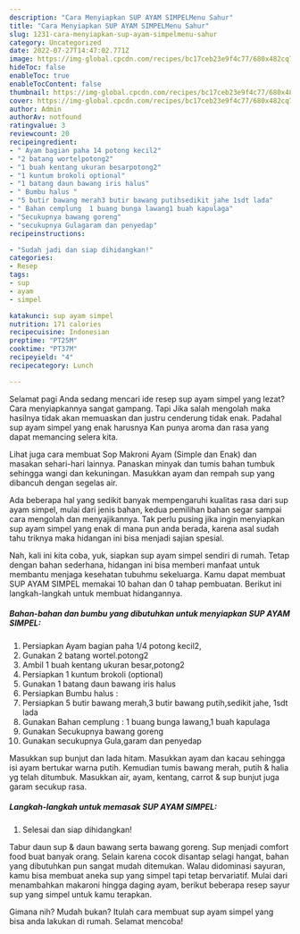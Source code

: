 ```yaml
---
description: "Cara Menyiapkan SUP AYAM SIMPELMenu Sahur"
title: "Cara Menyiapkan SUP AYAM SIMPELMenu Sahur"
slug: 1231-cara-menyiapkan-sup-ayam-simpelmenu-sahur
category: Uncategorized
date: 2022-07-27T14:47:02.771Z
image: https://img-global.cpcdn.com/recipes/bc17ceb23e9f4c77/680x482cq70/sup-ayam-simpel-foto-resep-utama.jpg
hideToc: false
enableToc: true
enableTocContent: false
thumbnail: https://img-global.cpcdn.com/recipes/bc17ceb23e9f4c77/680x482cq70/sup-ayam-simpel-foto-resep-utama.jpg
cover: https://img-global.cpcdn.com/recipes/bc17ceb23e9f4c77/680x482cq70/sup-ayam-simpel-foto-resep-utama.jpg
author: Admin
authorAv: notfound
ratingvalue: 3
reviewcount: 20
recipeingredient:
- " Ayam bagian paha 14 potong kecil2"
- "2 batang wortelpotong2"
- "1 buah kentang ukuran besarpotong2"
- "1 kuntum brokoli optional"
- "1 batang daun bawang iris halus"
- " Bumbu halus "
- "5 butir bawang merah3 butir bawang putihsedikit jahe 1sdt lada"
- " Bahan cemplung  1 buang bunga lawang1 buah kapulaga"
- "Secukupnya bawang goreng"
- "secukupnya Gulagaram dan penyedap"
recipeinstructions:

- "Sudah jadi dan siap dihidangkan!"
categories:
- Resep
tags:
- sup
- ayam
- simpel

katakunci: sup ayam simpel 
nutrition: 171 calories
recipecuisine: Indonesian
preptime: "PT25M"
cooktime: "PT37M"
recipeyield: "4"
recipecategory: Lunch

---
```



Selamat pagi Anda sedang mencari ide resep sup ayam simpel yang lezat? Cara menyiapkannya sangat gampang. Tapi Jika salah mengolah maka hasilnya tidak akan memuaskan dan justru cenderung tidak enak. Padahal sup ayam simpel yang enak harusnya Kan punya aroma dan rasa yang dapat memancing selera kita.


Lihat juga cara membuat Sop Makroni Ayam (Simple dan Enak) dan masakan sehari-hari lainnya. Panaskan minyak dan tumis bahan tumbuk sehingga wangi dan kekuningan. Masukkan ayam dan rempah sup yang dibancuh dengan segelas air.

Ada beberapa hal yang sedikit banyak mempengaruhi kualitas rasa dari sup ayam simpel, mulai dari jenis bahan, kedua pemilihan bahan segar sampai cara mengolah dan menyajikannya. Tak perlu pusing jika ingin menyiapkan sup ayam simpel yang enak di mana pun anda berada, karena asal sudah tahu triknya maka hidangan ini bisa menjadi sajian spesial.


Nah, kali ini kita coba, yuk, siapkan sup ayam simpel sendiri di rumah. Tetap dengan bahan sederhana, hidangan ini bisa memberi manfaat untuk membantu menjaga kesehatan tubuhmu sekeluarga. Kamu dapat membuat SUP AYAM SIMPEL memakai 10 bahan dan 0 tahap pembuatan. Berikut ini langkah-langkah untuk membuat hidangannya.

<!--inarticleads1-->

##### Bahan-bahan dan bumbu yang dibutuhkan untuk menyiapkan SUP AYAM SIMPEL:

1. Persiapkan  Ayam bagian paha 1/4 potong kecil2,
1. Gunakan 2 batang wortel.potong2
1. Ambil 1 buah kentang ukuran besar,potong2
1. Persiapkan 1 kuntum brokoli (optional)
1. Gunakan 1 batang daun bawang iris halus
1. Persiapkan  Bumbu halus :
1. Persiapkan 5 butir bawang merah,3 butir bawang putih,sedikit jahe, 1sdt lada
1. Gunakan  Bahan cemplung : 1 buang bunga lawang,1 buah kapulaga
1. Gunakan Secukupnya bawang goreng
1. Gunakan secukupnya Gula,garam dan penyedap


Masukkan sup bunjut dan lada hitam. Masukkan ayam dan kacau sehingga isi ayam bertukar warna putih. Kemudian tumis bawang merah, putih &amp; halia yg telah ditumbuk. Masukkan air, ayam, kentang, carrot &amp; sup bunjut juga garam secukup rasa. 

<!--inarticleads2-->

##### Langkah-langkah untuk memasak SUP AYAM SIMPEL:


1. Selesai dan siap dihidangkan!

Tabur daun sup &amp; daun bawang serta bawang goreng. Sup menjadi comfort food buat banyak orang. Selain karena cocok disantap selagi hangat, bahan yang dibutuhkan pun sangat mudah ditemukan. Walau didominasi sayuran, kamu bisa membuat aneka sup yang simpel tapi tetap bervariatif. Mulai dari menambahkan makaroni hingga daging ayam, berikut beberapa resep sayur sup yang simpel untuk kamu terapkan. 

Gimana nih? Mudah bukan? Itulah cara membuat sup ayam simpel yang bisa anda lakukan di rumah. Selamat mencoba!
